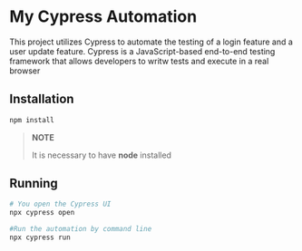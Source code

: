 # My Cypress Automation

This project utilizes Cypress to automate the testing of a login feature and a user update feature. Cypress is a JavaScript-based end-to-end testing framework that allows developers to writw tests and execute in a real browser

## Installation
```bash
npm install
```
> **NOTE**
>
> It is necessary to have **node** installed

## Running
```bash
# You open the Cypress UI
npx cypress open

#Run the automation by command line
npx cypress run
```
